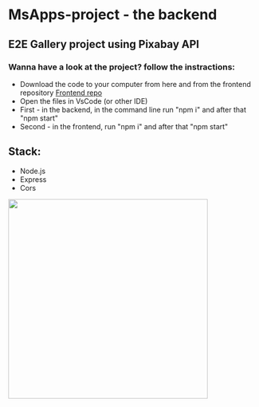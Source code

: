 <h1> MsApps-project - the backend </h1>
<h2> E2E Gallery project using Pixabay API </h2>
<h3> Wanna have a look at the project? follow the instractions:</h3>
<ul>
  <li>Download the code to your computer from here and from the frontend repository <a href="https://github.com/boazderi/MsApps-project-frontend"> Frontend repo </a> </li>
  <li> Open the files in VsCode (or other IDE)</li>
  <li> First - in the backend, in the command line run "npm i" and after that "npm start" </li>
  <li> Second - in the frontend, run "npm i" and after that "npm start" </li>
</ul>

<h2>Stack: </h2>
<ul>
  <li>Node.js</li>
  <li>Express</li>
  <li>Cors</li>
</ul>
<img src="https://res.cloudinary.com/boaz-sunday-proj/image/upload/v1685524607/ufae1chftlw4c4qgazku.jpg" width=400 alt="">
